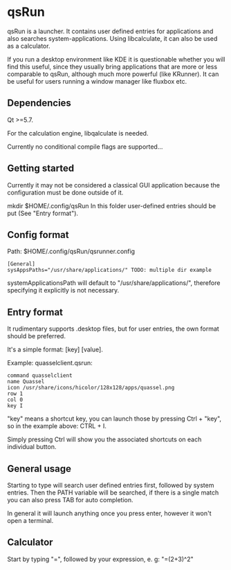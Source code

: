 qsRun
========
qsRun is a launcher. It contains user defined entries for applications and also searches
system-applications. Using libcalculate, it can also be used as a calculator.

If you run a desktop environment like KDE it is questionable whether you will
find this useful, since they usually bring applications that are more or less
comparable to qsRun, although much more
powerful  (like KRunner). It can be useful for users running a window manager like
fluxbox etc.

Dependencies
------------
Qt >=5.7.

For the calculation engine, libqalculate is needed.

Currently no conditional compile flags are supported...

Getting started
----------------
Currently it may not be considered a classical GUI application because the  
configuration must be done outside of it.  

mkdir $HOME/.config/qsRun
In this folder user-defined entries should be put (See "Entry format").

Config format
------------
Path: $HOME/.config/qsRun/qsrunner.config

```
[General]
sysAppsPaths="/usr/share/applications/" TODO: multiple dir example
```

systemApplicationsPath will default to "/usr/share/applications/",
therefore specifying it explicitly is not necessary. 

Entry format
------------
It rudimentary supports .desktop files, but for user entries, the own format
should be preferred.

It's a simple format: [key] [value].

Example: quasselclient.qsrun:

```
command quasselclient
name Quassel
icon /usr/share/icons/hicolor/128x128/apps/quassel.png
row 1
col 0
key I
```

"key" means a shortcut key, you can launch those by pressing Ctrl + "key", so in
the example above: CTRL + I.

Simply pressing Ctrl will show you the associated shortcuts on each individual
button.


General usage
-------------
Starting to type will search user defined entries first, followed by system
entries. Then the PATH variable will be searched, if there is a single match you can also
press TAB for auto completion. 

In general it will launch anything once you press enter, however it won't open a
terminal.

Calculator
----------
Start by typing "=", followed by your expression, e. g: "=(2+3)^2"

